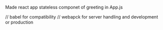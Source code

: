 Made react app 
stateless componet of greeting in App.js 

// babel for compatibility
// webapck for server handling and development or production